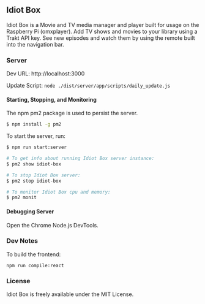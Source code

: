 ## Idiot Box

Idiot Box is a Movie and TV media manager and player built for usage on the Raspberry Pi (omxplayer). Add TV shows and movies to your library using a Trakt API key. See new episodes and watch them by using the remote built into the navigation bar.

### Server

Dev URL: http://localhost:3000

Update Script: `node ./dist/server/app/scripts/daily_update.js`

#### Starting, Stopping, and Monitoring

The npm pm2 package is used to persist the server.

```sh
$ npm install -g pm2
```

To start the server, run:

```sh
$ npm run start:server

# To get info about running Idiot Box server instance:
$ pm2 show idiot-box

# To stop Idiot Box server:
$ pm2 stop idiot-box

# To monitor Idiot Box cpu and memory:
$ pm2 monit
```

#### Debugging Server

Open the Chrome Node.js DevTools.

### Dev Notes

To build the frontend:

```
npm run compile:react
```

### License

Idiot Box is freely available under the MIT License.
